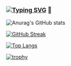 ### [![Typing SVG](https://readme-typing-svg.demolab.com?font=Fira+Code&pause=1000&color=F776A4&random=false&width=435&lines=Nice+to+see+U;I+am+a+coder+but+so+lovely)](https://git.io/typing-svg) 👋

![Anurag's GitHub stats](https://github-readme-stats.vercel.app/api?username=amorynan&show_icons=true&theme=radical)

[![GitHub Streak](https://streak-stats.demolab.com?user=amorynan&theme=radical&border_radius=10&exclude_days=Sun%2CSat)](https://git.io/streak-stats)

[![Top Langs](https://github-readme-stats.vercel.app/api/top-langs/?username=amorynan&layout=donut-vertical)](https://github.com/anuraghazra/github-readme-stats)

[![trophy](https://github-profile-trophy.vercel.app/?username=amorynan)](https://github.com/ryo-ma/github-profile-trophy)



<!--
**amorynan/amorynan** is a ✨ _special_ ✨ repository because its `README.md` (this file) appears on your GitHub profile.

Here are some ideas to get you started:

- 🔭 I’m currently working on ...
- 🌱 I’m currently learning ...
- 👯 I’m looking to collaborate on ...
- 🤔 I’m looking for help with ...
- 💬 Ask me about ...
- 📫 How to reach me: ...
- 😄 Pronouns: ...
- ⚡ Fun fact: ...
-->
